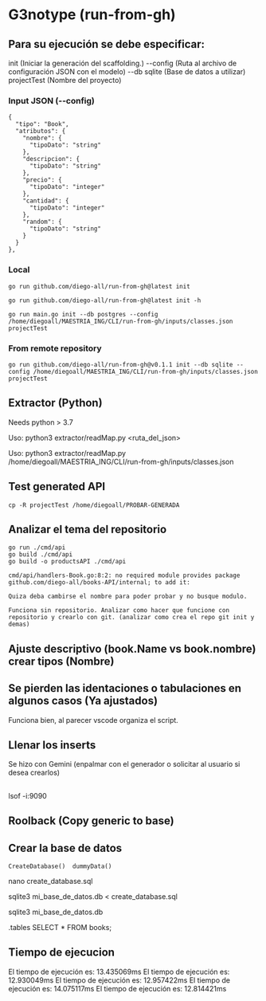 # G3notype (run-from-gh)

## Para su ejecución se debe especificar:

init       (Iniciar la generación del scaffolding.)
--config  (Ruta al archivo de configuración JSON con el modelo)
--db sqlite  (Base de datos a utilizar)
projectTest  (Nombre del proyecto)

### Input JSON (--config)

    {
      "tipo": "Book",
      "atributos": {
        "nombre": {
          "tipoDato": "string"
        },
        "descripcion": {
          "tipoDato": "string"
        },
        "precio": {
          "tipoDato": "integer"
        },
        "cantidad": {
          "tipoDato": "integer"
        },
        "random": {
          "tipoDato": "string"
        }
      }
    },


### Local

    go run github.com/diego-all/run-from-gh@latest init

    go run github.com/diego-all/run-from-gh@latest init -h

    go run main.go init --db postgres --config /home/diegoall/MAESTRIA_ING/CLI/run-from-gh/inputs/classes.json projectTest


### From remote repository

    go run github.com/diego-all/run-from-gh@v0.1.1 init --db sqlite --config /home/diegoall/MAESTRIA_ING/CLI/run-from-gh/inputs/classes.json projectTest


## Extractor (Python)

  Needs python > 3.7

  Uso: python3 extractor/readMap.py <ruta_del_json>

  Uso: python3 extractor/readMap.py /home/diegoall/MAESTRIA_ING/CLI/run-from-gh/inputs/classes.json


## Test generated API

    cp -R projectTest /home/diegoall/PROBAR-GENERADA


## Analizar el tema del repositorio

    go run ./cmd/api
    go build ./cmd/api
    go build -o productsAPI ./cmd/api

    cmd/api/handlers-Book.go:8:2: no required module provides package github.com/diego-all/books-API/internal; to add it:

    Quiza deba cambirse el nombre para poder probar y no busque modulo.

    Funciona sin repositorio. Analizar como hacer que funcione con repositorio y crearlo con git. (analizar como crea el repo git init y demas)


## Ajuste descriptivo (book.Name vs book.nombre) crear tipos (Nombre)


## Se pierden las identaciones o tabulaciones en algunos casos (Ya ajustados)
Funciona bien, al parecer vscode organiza el script.


## Llenar los inserts

  Se hizo con Gemini (enpalmar con el generador o solicitar al usuario si desea crearlos)


## 


## 

lsof -i:9090


## Roolback (Copy generic to base)


## Crear la base de datos


	CreateDatabase()  dummyData()

  nano create_database.sql


  sqlite3 mi_base_de_datos.db < create_database.sql

  sqlite3 mi_base_de_datos.db

  .tables
  SELECT * FROM books;



## Tiempo de ejecucion

  El tiempo de ejecución es: 13.435069ms
  El tiempo de ejecución es: 12.930049ms
  El tiempo de ejecución es: 12.957422ms
  El tiempo de ejecución es: 14.075117ms
  El tiempo de ejecución es: 12.814421ms


